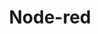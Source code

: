 ---
draft: false
title: Node-red
content:
  id: node-red
  name: Node-red
  logo: /images/development/nocode-lowcode/node-red/logo.png
  website: https://nodered.org/
  iframe_website: /website-iframe/development/nocode-lowcode/node-red
  dashboardImage: /images/development/nocode-lowcode/node-red/screenshot-1.jpg
  short_description: Node-RED is a low-code programming environment for event-driven applications.
  description: Node-RED is a programming tool for wiring together hardware devices, APIs and online services in new and interesting ways. Its browser-based editor makes it easy to wire together flows. It lets you draw a visual representation of how messages should flow through the application.
  features:
    - title: Browser-based flow editing
      description: Node-RED makes it easy to wire together flows using the wide range of nodes in the palette. Flows can be deployed to the runtime in a single click. JavaScript functions can be created using a rich text editor. A built-in library allows you to save useful functions, templates or flows for reuse.
    - title: Built on Node.js
      description: "The light-weight runtime is built on Node.js, taking full advantage of its event-driven, non-blocking model. This makes it ideal to run at the edge of the network on low-cost hardware such as the Raspberry Pi as well as in the cloud. With over 225,000 modules in Node's package repository, it is easy to extend the range of palette nodes to add new capabilities."
    - title: Social development
      description: The flows created in Node-RED are stored using JSON which can be easily imported and exported for sharing with others. An online flow library allows you to share your best flows with the world.
    - title: Runs on low-cost hardware
      description: Node-RED takes full advantage of the Node.js event-driven, non-blocking model. This makes it ideal to run at the edge of the network on low-cost hardware such as the Raspberry Pi, as well as in the cloud.
  screenshots:
    - /images/development/nocode-lowcode/node-red/screenshot-1.jpg
    - /images/development/nocode-lowcode/node-red/screenshot-2.jpg
---